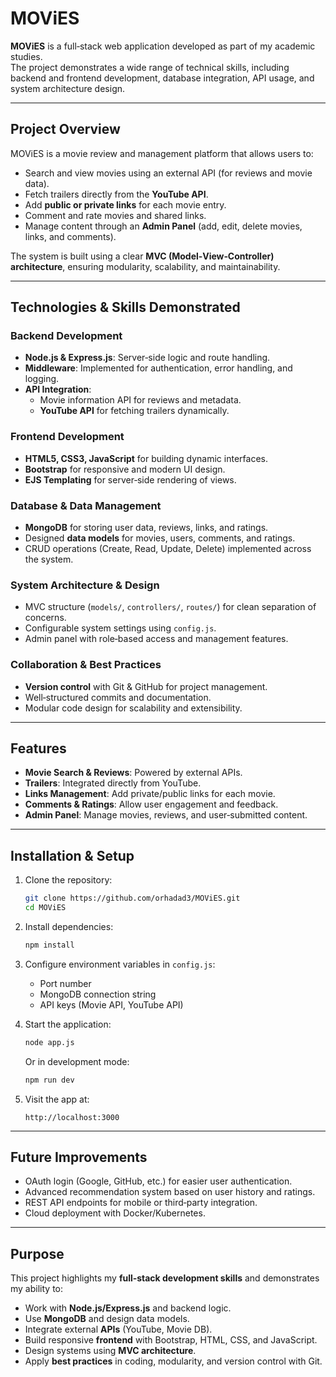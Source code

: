 # MOViES

**MOViES** is a full‑stack web application developed as part of my academic studies.  
The project demonstrates a wide range of technical skills, including backend and frontend development, database integration, API usage, and system architecture design.  

---
## Project Overview

MOViES is a movie review and management platform that allows users to:

- Search and view movies using an external API (for reviews and movie data).
- Fetch trailers directly from the **YouTube API**.
- Add **public or private links** for each movie entry.
- Comment and rate movies and shared links.
- Manage content through an **Admin Panel** (add, edit, delete movies, links, and comments).

The system is built using a clear **MVC (Model‑View‑Controller) architecture**, ensuring modularity, scalability, and maintainability.

---
## Technologies & Skills Demonstrated

### Backend Development
- **Node.js & Express.js**: Server‑side logic and route handling.
- **Middleware**: Implemented for authentication, error handling, and logging.
- **API Integration**: 
  - Movie information API for reviews and metadata.  
  - **YouTube API** for fetching trailers dynamically.

### Frontend Development
- **HTML5, CSS3, JavaScript** for building dynamic interfaces.
- **Bootstrap** for responsive and modern UI design.
- **EJS Templating** for server‑side rendering of views.

### Database & Data Management
- **MongoDB** for storing user data, reviews, links, and ratings.
- Designed **data models** for movies, users, comments, and ratings.
- CRUD operations (Create, Read, Update, Delete) implemented across the system.

### System Architecture & Design
- MVC structure (`models/`, `controllers/`, `routes/`) for clean separation of concerns.
- Configurable system settings using `config.js`.
- Admin panel with role‑based access and management features.

### Collaboration & Best Practices
- **Version control** with Git & GitHub for project management.
- Well‑structured commits and documentation.
- Modular code design for scalability and extensibility.

---
## Features

- **Movie Search & Reviews**: Powered by external APIs.  
- **Trailers**: Integrated directly from YouTube.  
- **Links Management**: Add private/public links for each movie.  
- **Comments & Ratings**: Allow user engagement and feedback.  
- **Admin Panel**: Manage movies, reviews, and user‑submitted content.  

---
## Installation & Setup

1. Clone the repository:
   ```bash
   git clone https://github.com/orhadad3/MOViES.git
   cd MOViES
   ```

2. Install dependencies:
   ```bash
   npm install
   ```

3. Configure environment variables in `config.js`:
   - Port number  
   - MongoDB connection string  
   - API keys (Movie API, YouTube API)

4. Start the application:
   ```bash
   node app.js
   ```
   Or in development mode:
   ```bash
   npm run dev
   ```

5. Visit the app at:
   ```
   http://localhost:3000
   ```

---
## Future Improvements

- OAuth login (Google, GitHub, etc.) for easier user authentication.  
- Advanced recommendation system based on user history and ratings.  
- REST API endpoints for mobile or third‑party integration.  
- Cloud deployment with Docker/Kubernetes.  

---
## Purpose

This project highlights my **full‑stack development skills** and demonstrates my ability to:
- Work with **Node.js/Express.js** and backend logic.  
- Use **MongoDB** and design data models.  
- Integrate external **APIs** (YouTube, Movie DB).  
- Build responsive **frontend** with Bootstrap, HTML, CSS, and JavaScript.  
- Design systems using **MVC architecture**.  
- Apply **best practices** in coding, modularity, and version control with Git.  

